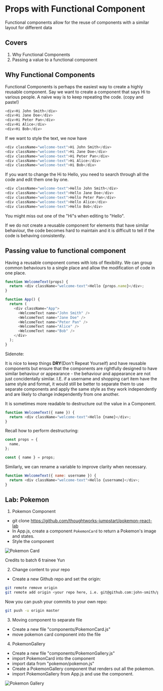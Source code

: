 # Props with Functional Component

Functional components allow for the reuse of components with a similar layout for different data

## Covers

1. Why Functional Components
2. Passing a value to a functional component

## Why Functional Components

Functional Components is perhaps the easiest way to create a highly reusable component.
Say we want to create a component that says Hi to various people.
A naive way is to keep repeating the code. (copy and paste!)

```javascript
<div>Hi John Smith</div>
<div>Hi Jane Doe</div>
<div>Hi Peter Pan</div>
<div>Hi Alice</div>
<div>Hi Bob</div>
```

If we want to style the text, we now have

```javascript
<div className="welcome-text">Hi John Smith</div>
<div className="welcome-text">Hi Jane Doe</div>
<div className="welcome-text">Hi Peter Pan</div>
<div className="welcome-text">Hi Alice</div>
<div className="welcome-text">Hi Bob</div>
```

If you want to change the Hi to Hello, you need to search through all the code and edit them one by one.

```javascript
<div className="welcome-text">Hello John Smith</div>
<div className="welcome-text">Hello Jane Doe</div>
<div className="welcome-text">Hello Peter Pan</div>
<div className="welcome-text">Hello Alice</div>
<div className="welcome-text">Hello Bob</div>
```

You might miss out one of the "Hi"s when editing to "Hello".

If we do not create a reusable component for elements that have similar behaviour, the code becomes hard to maintain and it is difficult to tell if the code is behaving consistently.

## Passing value to functional component

Having a reusable component comes with lots of flexibility.
We can group common behaviours to a single place and allow the modification of code in one place.

```javascript
function WelcomeText(props) {
  return <div className="welcome-text">Hello {props.name}</div>;
}

function App() {
  return (
    <div className="App">
      <WelcomeText name="John Smith" />
      <WelcomeText name="Jane Doe" />
      <WelcomeText name="Peter Pan" />
      <WelcomeText name="Alice" />
      <WelcomeText name="Bob" />
    </div>
  );
}
```

Sidenote:

It is nice to keep things **DRY**(Don't Repeat Yourself) and have reusable components but ensure that the components are rightfully designed to have similar behaviour or appearance - the behaviour and appearance are not just concidentally similar. I.E. if a username and shopping cart item have the same style and format, it would still be better to separate them to use separate components and apply the same style as they work independently and are likely to change independently from one another.

It is sometimes more readable to destructure out the value in a Component.

```javascript
function WelcomeText({ name }) {
  return <div className="welcome-text">Hello {name}</div>;
}
```

Recall how to perform destructuring:

```javascript
const props = {
  name,
};

const { name } = props;
```

Similarly, we can rename a variable to improve clarity when necessary.

```javascript
function WelcomeText({ name: username }) {
  return <div className="welcome-text">Hello {username}</div>;
}
```

## Lab: Pokemon

1. Pokemon Component

- git clone https://github.com/thoughtworks-jumpstart/pokemon-react-lab
- In App.js, create a component `PokemonCard` to return a Pokemon's image and states.
- Style the component

![Pokemon Card](/_media/pokemonCard.png ":size=200")

Credits to batch 6 trainee Yun

2. Change content to your repo

- Create a new Github repo and set the origin:

```sh
git remote remove origin
git remote add origin <your repo here, i.e. git@github.com:john-smith/pokemon-gallery>
```

Now you can push your commits to your own repo:

```sh
git push -u origin master
```

3. Moving component to separate file

- Create a new file "components/PokemonCard.js"
- move pokemon card component into the file

4. PokemonGallery

- Create a new file "components/PokemonGallery.js"
- import PokemonCard into the component
- import data from "pokemon/pokemon.js"
- Create a PokemonGallery component that renders out all the pokemon.
- import PokemonGallery from App.js and use the component.

![Pokemon Gallery](/_media/pokemonGalleryDemo.png ":size=600")
